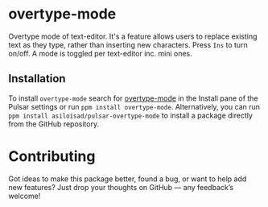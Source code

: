# overtype-mode

Overtype mode of text-editor. It's a feature allows users to replace existing text as they type, rather than inserting new characters. Press `Ins` to turn on/off. A mode is toggled per text-editor inc. mini ones.

## Installation

To install `overtype-mode` search for [overtype-mode](https://web.pulsar-edit.dev/packages/overtype-mode) in the Install pane of the Pulsar settings or run `ppm install overtype-mode`. Alternatively, you can run `ppm install asiloisad/pulsar-overtype-mode` to install a package directly from the GitHub repository.

# Contributing

Got ideas to make this package better, found a bug, or want to help add new features? Just drop your thoughts on GitHub — any feedback’s welcome!
